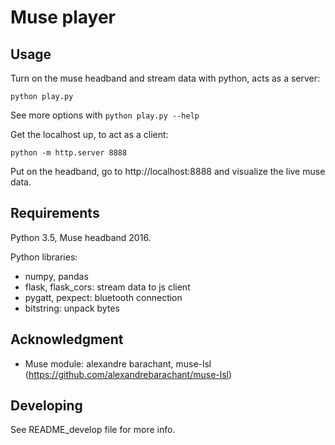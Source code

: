 # Muse player


## Usage
Turn on the muse headband and stream data with python, acts as a server:

`python play.py`

See more options with `python play.py --help`

Get the localhost up, to act as a client:

`python -m http.server 8888`

Put on the headband, go to http://localhost:8888 and visualize the live muse data.

## Requirements
Python 3.5, Muse headband 2016.

Python libraries:
* numpy, pandas
* flask, flask_cors: stream data to js client
* pygatt, pexpect: bluetooth connection
* bitstring: unpack bytes


## Acknowledgment
* Muse module: alexandre barachant, muse-lsl (https://github.com/alexandrebarachant/muse-lsl)


## Developing
See README_develop file for more info.
